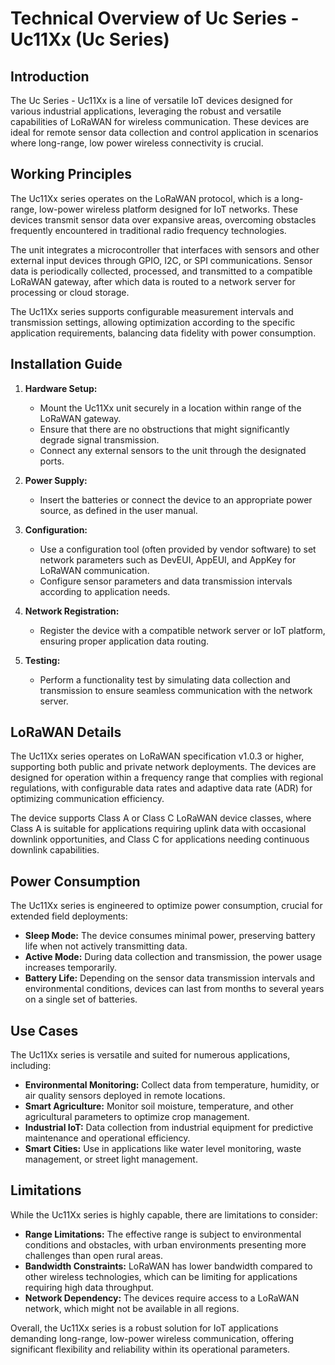 # Technical Overview of Uc Series - Uc11Xx (Uc Series)

## Introduction
The Uc Series - Uc11Xx is a line of versatile IoT devices designed for various industrial applications, leveraging the robust and versatile capabilities of LoRaWAN for wireless communication. These devices are ideal for remote sensor data collection and control application in scenarios where long-range, low power wireless connectivity is crucial.

## Working Principles
The Uc11Xx series operates on the LoRaWAN protocol, which is a long-range, low-power wireless platform designed for IoT networks. These devices transmit sensor data over expansive areas, overcoming obstacles frequently encountered in traditional radio frequency technologies. 

The unit integrates a microcontroller that interfaces with sensors and other external input devices through GPIO, I2C, or SPI communications. Sensor data is periodically collected, processed, and transmitted to a compatible LoRaWAN gateway, after which data is routed to a network server for processing or cloud storage.

The Uc11Xx series supports configurable measurement intervals and transmission settings, allowing optimization according to the specific application requirements, balancing data fidelity with power consumption.

## Installation Guide
1. **Hardware Setup:**
   - Mount the Uc11Xx unit securely in a location within range of the LoRaWAN gateway.
   - Ensure that there are no obstructions that might significantly degrade signal transmission.
   - Connect any external sensors to the unit through the designated ports.

2. **Power Supply:**
   - Insert the batteries or connect the device to an appropriate power source, as defined in the user manual.

3. **Configuration:**
   - Use a configuration tool (often provided by vendor software) to set network parameters such as DevEUI, AppEUI, and AppKey for LoRaWAN communication.
   - Configure sensor parameters and data transmission intervals according to application needs.

4. **Network Registration:**
   - Register the device with a compatible network server or IoT platform, ensuring proper application data routing.

5. **Testing:**
   - Perform a functionality test by simulating data collection and transmission to ensure seamless communication with the network server.

## LoRaWAN Details
The Uc11Xx series operates on LoRaWAN specification v1.0.3 or higher, supporting both public and private network deployments. The devices are designed for operation within a frequency range that complies with regional regulations, with configurable data rates and adaptive data rate (ADR) for optimizing communication efficiency.

The device supports Class A or Class C LoRaWAN device classes, where Class A is suitable for applications requiring uplink data with occasional downlink opportunities, and Class C for applications needing continuous downlink capabilities.

## Power Consumption
The Uc11Xx series is engineered to optimize power consumption, crucial for extended field deployments:

- **Sleep Mode:** The device consumes minimal power, preserving battery life when not actively transmitting data.
- **Active Mode:** During data collection and transmission, the power usage increases temporarily. 
- **Battery Life:** Depending on the sensor data transmission intervals and environmental conditions, devices can last from months to several years on a single set of batteries.

## Use Cases
The Uc11Xx series is versatile and suited for numerous applications, including:

- **Environmental Monitoring:** Collect data from temperature, humidity, or air quality sensors deployed in remote locations.
- **Smart Agriculture:** Monitor soil moisture, temperature, and other agricultural parameters to optimize crop management.
- **Industrial IoT:** Data collection from industrial equipment for predictive maintenance and operational efficiency.
- **Smart Cities:** Use in applications like water level monitoring, waste management, or street light management.

## Limitations
While the Uc11Xx series is highly capable, there are limitations to consider:

- **Range Limitations:** The effective range is subject to environmental conditions and obstacles, with urban environments presenting more challenges than open rural areas.
- **Bandwidth Constraints:** LoRaWAN has lower bandwidth compared to other wireless technologies, which can be limiting for applications requiring high data throughput.
- **Network Dependency:** The devices require access to a LoRaWAN network, which might not be available in all regions.

Overall, the Uc11Xx series is a robust solution for IoT applications demanding long-range, low-power wireless communication, offering significant flexibility and reliability within its operational parameters.